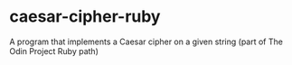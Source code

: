 # caesar-cipher-ruby
A program that implements a Caesar cipher on a given string (part of The Odin Project Ruby path)
